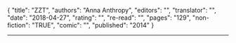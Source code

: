 {
"title": "ZZT",
"authors": "Anna Anthropy",
"editors": "",
"translator": "",
"date": "2018-04-27",
"rating": "",
"re-read": "",
"pages": "129",
"non-fiction": "TRUE",
"comic": "",
"published": "2014"
}

---

